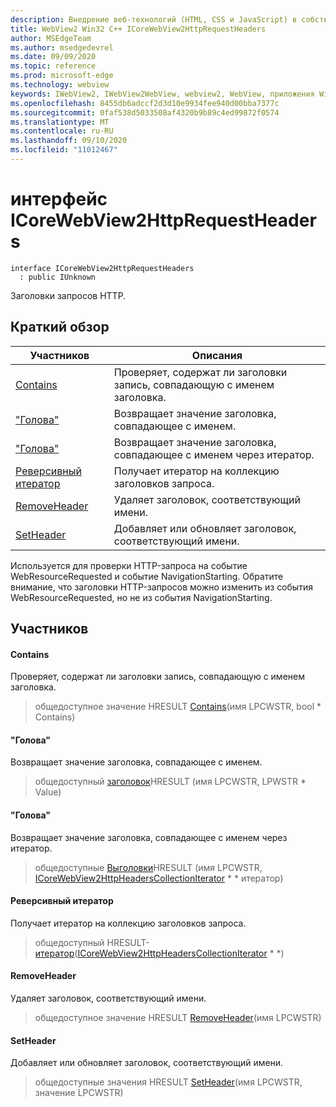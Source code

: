 ```yaml
---
description: Внедрение веб-технологий (HTML, CSS и JavaScript) в собственные приложения с помощью элемента управления Microsoft Edge WebView2
title: WebView2 Win32 C++ ICoreWebView2HttpRequestHeaders
author: MSEdgeTeam
ms.author: msedgedevrel
ms.date: 09/09/2020
ms.topic: reference
ms.prod: microsoft-edge
ms.technology: webview
keywords: IWebView2, IWebView2WebView, webview2, WebView, приложения Win32, Win32, EDGE, ICoreWebView2, ICoreWebView2Controller, управление браузером, EDGE HTML, ICoreWebView2HttpRequestHeaders
ms.openlocfilehash: 8455db6adccf2d3d10e9934fee940d00bba7377c
ms.sourcegitcommit: 0faf538d5033508af4320b9b89c4ed99872f0574
ms.translationtype: MT
ms.contentlocale: ru-RU
ms.lasthandoff: 09/10/2020
ms.locfileid: "11012467"
---
```

# интерфейс ICoreWebView2HttpRequestHeaders 

```
interface ICoreWebView2HttpRequestHeaders
  : public IUnknown
```

Заголовки запросов HTTP.

## Краткий обзор

 Участников                        | Описания
--------------------------------|---------------------------------------------
[Contains](#contains) | Проверяет, содержат ли заголовки запись, совпадающую с именем заголовка.
["Голова"](#getheader) | Возвращает значение заголовка, совпадающее с именем.
["Голова"](#getheaders) | Возвращает значение заголовка, совпадающее с именем через итератор.
[Реверсивный итератор](#getiterator) | Получает итератор на коллекцию заголовков запроса.
[RemoveHeader](#removeheader) | Удаляет заголовок, соответствующий имени.
[SetHeader](#setheader) | Добавляет или обновляет заголовок, соответствующий имени.

Используется для проверки HTTP-запроса на событие WebResourceRequested и событие NavigationStarting. Обратите внимание, что заголовки HTTP-запросов можно изменить из события WebResourceRequested, но не из события NavigationStarting.

## Участников

#### Contains 

Проверяет, содержат ли заголовки запись, совпадающую с именем заголовка.

> общедоступное значение HRESULT [Contains](#contains)(имя LPCWSTR, bool * Contains)

#### "Голова" 

Возвращает значение заголовка, совпадающее с именем.

> общедоступный [заголовок](#getheader)HRESULT (имя LPCWSTR, LPWSTR * Value)

#### "Голова" 

Возвращает значение заголовка, совпадающее с именем через итератор.

> общедоступные [Выголовки](#getheaders)HRESULT (имя LPCWSTR, [ICoreWebView2HttpHeadersCollectionIterator](icorewebview2httpheaderscollectioniterator.md) * * итератор)

#### Реверсивный итератор 

Получает итератор на коллекцию заголовков запроса.

> общедоступный HRESULT- [итератор](#getiterator)([ICoreWebView2HttpHeadersCollectionIterator](icorewebview2httpheaderscollectioniterator.md) * *)

#### RemoveHeader 

Удаляет заголовок, соответствующий имени.

> общедоступное значение HRESULT [RemoveHeader](#removeheader)(имя LPCWSTR)

#### SetHeader 

Добавляет или обновляет заголовок, соответствующий имени.

> общедоступные значения HRESULT [SetHeader](#setheader)(имя LPCWSTR, значение LPCWSTR)


